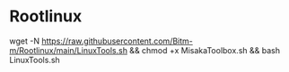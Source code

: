 # Rootlinux
wget -N https://raw.githubusercontent.com/Bitm-m/Rootlinux/main/LinuxTools.sh && chmod +x MisakaToolbox.sh && bash LinuxTools.sh
